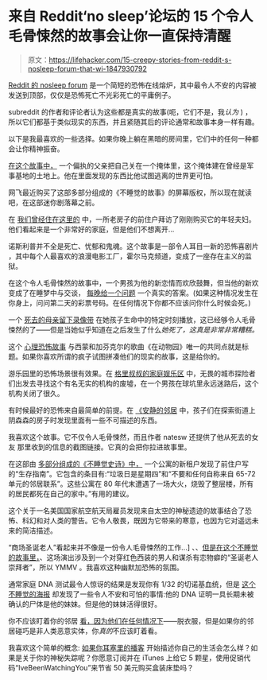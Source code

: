 # 来自 Reddit‘no sleep’论坛的 15 个令人毛骨悚然的故事会让你一直保持清醒

> 原文：<https://lifehacker.com/15-creepy-stories-from-reddit-s-nosleep-forum-that-wi-1847930792>

[Reddit 的 nosleep forum](https://www.reddit.com/r/nosleep/) 是一个简短的恐怖在线熔炉，其中最令人不安的内容被发送到顶部，仅仅是恐怖死亡不光彩死亡的平庸例子。

subreddit 的作者和评论者认为这些都是真实的故事(呃，它们不是，我*认为* ) ，所以它们都基于类似现实的东西，并且紧随其后的评论通常和故事本身一样有趣。

以下是我最喜欢的一些选择。如果你晚上躺在黑暗的房间里，它们中的任何一种都会让你精神振奋。

[在这个故事中，](https://www.reddit.com/r/nosleep/comments/ohf4uk/dad_shut_himself_inside_his_bunker_at_the_start/) 一个偏执的父亲把自己关在一个掩体里，这个掩体建在曾经是军事基地的土地上。他在里面发现的东西比他试图逃离的世界更可怕。

网飞最近购买了这部多部分组成的《不睡觉的故事》的屏幕版权，所以现在就读吧，在这部迷你剧落幕之前。

在 [我们曾经住在这里的](https://www.reddit.com/r/nosleep/comments/mzt1k7/we_used_to_live_here_part_1/) 中，一所老房子的前住户拜访了刚刚购买它的年轻夫妇。他们看起来是一个非常好的家庭，但是他们不想离开...

诺斯利普并不全是死亡、忧郁和鬼魂。这个故事是一部令人耳目一新的恐怖喜剧片 ，其中每个人最喜欢的浪漫电影工厂，霍尔马克频道，变成了一座存在主义的监狱。

在这个令人毛骨悚然的故事中，一个男孩为他的新恋情而欢欣鼓舞，但当他的新欢变成了在睡梦中与交谈， [每晚给一个问题](https://www.reddit.com/r/nosleep/comments/ppfp6z/my_girlfriend_would_answer_one_question_every/) 一个真实的答案。(如果这种情况发生在你身上，问问第二天的彩票号码。在任何情况下你都不应该问你什么时候会死。)

一个 [死去的母亲留下录像带](https://www.reddit.com/r/nosleep/comments/l5pb2x/my_mom_left_me_a_set_of_tapes_to_watch_after_she/) 在她孩子生命中的特定时刻播放，这已经够令人毛骨悚然的了——但是当她似乎知道在之后发生了什么*她死了，这真是非常非常糟糕。*

这个 [心理恐怖故事](https://www.reddit.com/r/nosleep/comments/6r5vb2/the_orangutans_are_skeptical_of_changes_in_their/) 与西蒙和加芬克尔的歌曲《在动物园》唯一的共同点就是标题。如果你喜欢所谓的疯子试图拼凑他们的现实的故事，这是给你的。

游乐园里的恐怖场景很有效果。在 [格里叔叔的家庭娱乐区](https://www.reddit.com/r/nosleep/comments/3qfmf6/uncle_gerrys_family_fun_zone/) 中，无畏的城市探险者们出发去寻找这个有名无实的机构的废墟，在一个男孩在球坑里永远迷路后，这个机构关闭了很久。

有时候最好的恐怖来自最简单的前提。在 [《安静的邻居](https://www.reddit.com/r/nosleep/comments/75z2fz/the_quiet_neighbor/) 中，孩子们在探索街道上阴森森的房子时发现里面有一些不可描述的东西。

我喜欢这个故事。它不仅令人毛骨悚然，而且作者 natesw 还提供了他从死去的女友 那里收到的信息的截图链接。它真的会把你拉进故事里。

在这部由 [多部分组成的《不睡觉史诗》中，](https://www.reddit.com/r/nosleep/comments/ci94do/the_previous_tenant_of_my_new_flat_left_a/) 一个公寓的新租户发现了前住户写的“生存指南”。它包含的条目有:“垃圾日是星期四”和“不要和任何自称来自 65-72 单元的邻居联系”。这些公寓在 80 年代末遭遇了一场大火，烧毁了整层楼，所有的居民都死在自己的家中。”有用的建议。

这个关于一名美国国家航空航天局雇员发现来自太空的神秘遗迹的故事结合了恐怖、科幻和对人类的警告。它令人敬畏，既因为它带来的寒意，也因为它对遥远未来的简洁描述。

“商场圣诞老人”看起来并不像是一份令人毛骨悚然的工作...] 、、[但是在这个不睡觉的故事里，](https://www.reddit.com/r/nosleep/comments/khufj3/i_used_to_work_as_a_mall_santa_but_one_boys/)、这场演出涉及到一个对穿红色西装的男人和谋杀有恋物癖的“圣诞老人崇拜者”，所以 YMMV 。我喜欢这种幽默加恐怖的氛围。

通常家庭 DNA 测试最令人惊讶的结果是发现你有 1/32 的切诺基血统，但是 [这个不睡觉的海报](https://www.reddit.com/r/nosleep/comments/jigyob/i_just_took_a_dna_test_turns_out_im_100_in_over/) 却发现了一些令人不安和可怕的事情:他的 DNA 证明一具长期未被确认的尸体是他的妹妹。但是他的妹妹活得很好。

你不应该盯着你的邻居 [看，因为他们在任何情况下](https://www.reddit.com/r/nosleep/comments/68jsyc/somethings_really_weird_about_my_sexy_new_neighbor/)——脱衣服，但是如果你的邻居碰巧是非人类恶意实体，你*真的*不应该盯着看。

我喜欢这个简单的概念: [如果你耳塞里的播客](https://www.reddit.com/r/nosleep/comments/p6k0xq/i_listened_to_a_true_crime_podcast_about_myself/) 开始描述你自己的生活会怎么样？如果是关于你的神秘失踪呢？你愿意订阅并在 iTunes 上给它 5 颗星，使用促销代码“IveBeenWatchingYou”来节省 50 美元购买盒装床垫吗？